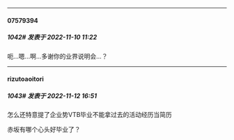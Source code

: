 

*****

####  07579394  
##### 1042#       发表于 2022-11-10 11:22

呃...嗯...啊...多谢你的业界说明会...？



*****

####  rizutoaoitori  
##### 1043#       发表于 2022-11-12 16:51

怎么还特意提了企业势VTB毕业不能拿过去的活动经历当简历

赤坂有哪个心头好毕业了？

